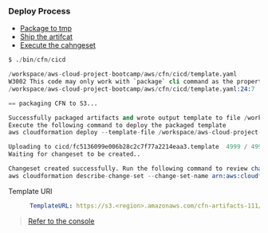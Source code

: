 
### Deploy Process
- [Package to tmp](../../../journal/assets/week11/cfn-stack/cicd-packaged-output.png) 
- [Ship the artifcat](../../../journal/assets/week11/cfn-stack/CICD-TEMPLATE-ARTIFACT.png) 
- [Execute the cahngeset](../../../journal/assets/week11/cfn-stack/cicd-stack-cfn.png) 

```s
$ ./bin/cfn/cicd 

/workspace/aws-cloud-project-bootcamp/aws/cfn/cicd/template.yaml
W3002 This code may only work with `package` cli command as the property (Resources/CodeBuildBakeImageStack/Properties/TemplateURL) is a string
/workspace/aws-cloud-project-bootcamp/aws/cfn/cicd/template.yaml:24:7

== packaging CFN to S3...

Successfully packaged artifacts and wrote output template to file /workspace/aws-cloud-project-bootcamp/tmp/packaged-template.yaml.
Execute the following command to deploy the packaged template
aws cloudformation deploy --template-file /workspace/aws-cloud-project-bootcamp/tmp/packaged-template.yaml --stack-name <YOUR STACK NAME>

Uploading to cicd/fc5136099e006b28c2c7f77a2214eaa3.template  4999 / 4999.0  (100.00%)
Waiting for changeset to be created..

Changeset created successfully. Run the following command to review changes:
aws cloudformation describe-change-set --change-set-name arn:aws:cloudformation:<region>:<aws-id>:changeSet/awscli-cloudformation-package-deploy-1686837802/c656b3ea-eff8-4383-a9dc-09a0e753f3b5
```


Template URI

```YAML
      TemplateURL: https://s3.<region>.amazonaws.com/cfn-artifacts-111/cicd-package/4b7084f1e2ee6e930e27ef91a2fe3ab5.template
```

> [Refer to the console](../../../journal/assets/week11/cfn-stack/) 
